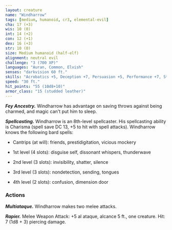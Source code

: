 ```yaml
---
layout: creature
name: "Windharrow"
tags: [medium, humanoid, cr3, elemental-evil]
cha: 17 (+3)
wis: 10 (0)
int: 14 (+2)
con: 12 (+1)
dex: 16 (+3)
str: 10 (0)
size: Medium humanoid (half-elf)
alignment: neutral evil
challenge: "3 (700 XP)"
languages: "Auran, Common, Elvish"
senses: "darkvision 60 ft."
skills: "Acrobatics +5, Deception +7, Persuasion +5, Performance +7, Stealth +5"
speed: "30 ft."
hit_points: "55 (10d8+10)"
armor_class: "15 (studded leather)"
---
```


***Fey Ancestry.*** Windharrow has advantage on saving throws against being charmed, and magic can't put him to sleep.

***Spellcasting.*** Windharrow is an 8th-level spellcaster. His spellcasting ability is Charisma (spell save DC 13, +5 to hit with spell attacks). Windharrow knows the following bard spells:

* Cantrips (at will): friends, prestidigitation, vicious mockery

* 1st level (4 slots): disguise self, dissonant whispers, thunderwave

* 2nd level (3 slots): invisibility, shatter, silence

* 3rd level (3 slots): nondetection, sending, tongues

* 4th level (2 slots): confusion, dimension door

### Actions

***Multiataque.*** Windharrow makes two melee attacks.

***Rapier.*** Melee Weapon Attack: +5 al ataque, alcance 5 ft., one creature. Hit: 7 (1d8 + 3) piercing damage.